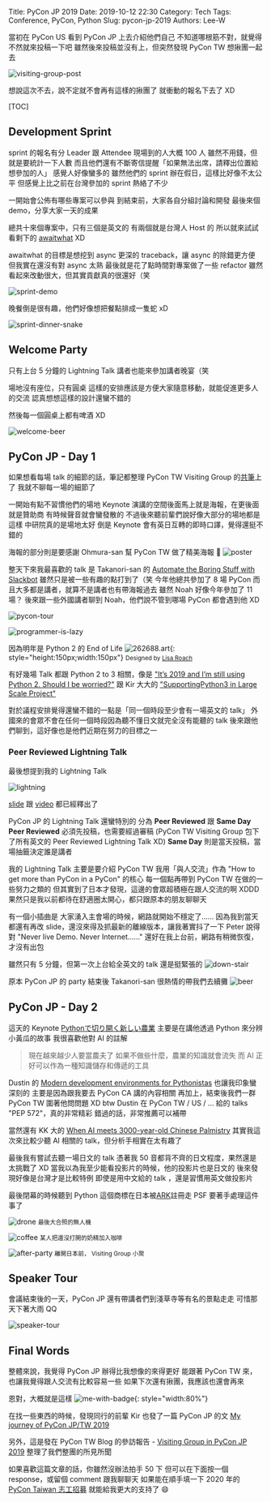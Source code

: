Title: PyCon JP 2019
Date: 2019-10-12 22:30
Category: Tech
Tags: Conference, PyCon, Python
Slug: pycon-jp-2019
Authors: Lee-W

當初在 PyCon US 看到 PyCon JP 上去介紹他們自己
不知道哪根筋不對，就覺得不然就來投稿一下吧
雖然後來投稿並沒有上，但突然發現 PyCon TW 想揪團一起去

![visiting-group-post](/images/posts-image/2019-10-12-pycon-jp-2019/visiting-group-post.png)

想說這次不去，說不定就不會再有這樣的揪團了
就衝動的報名下去了 XD

[TOC]

## Development Sprint
sprint 的報名有分 Leader 跟 Attendee
現場到的人大概 100 人
雖然不用錢，但就是要統計一下人數
而且他們還有不斷寄信提醒「如果無法出席，請釋出位置給想參加的人」
感覺人好像蠻多的
雖然他們的 sprint 辦在假日，這樣比好像不太公平
但感覺上比之前在台灣參加的 sprint 熱絡了不少

一開始會公佈有哪些專案可以參與
到結束前，大家各自分組討論和開發
最後來個 demo，分享大家一天的成果

總共十來個專案中，只有三個是英文的
有兩個就是台灣人 Host 的
所以就來試試看剩下的 [awaitwhat](https://github.com/dimaqq/awaitwhat) XD

awaitwhat 的目標是想挖到 async 更深的 traceback，讓 async 的除錯更方便
但我實在還沒有對 async 太熟
最後就是花了點時間對專案做了一些 refactor
雖然看起來改動很大，但其實貢獻真的很還好（笑

![sprint-demo](/images/posts-image/2019-10-12-pycon-jp-2019/15700839086070.jpg)

晚餐倒是很有趣，他們好像想把餐點排成一隻蛇 xD

![sprint-dinner-snake](/images/posts-image/2019-10-12-pycon-jp-2019/15700839118735.jpg)

## Welcome Party
只有上台 5 分鐘的 Lightning Talk 講者也能來參加講者晚宴（笑

場地沒有座位，只有圓桌
這樣的安排應該是方便大家隨意移動，就能促進更多人的交流
認真想想這樣的設計還蠻不錯的

然後每一個圓桌上都有啤酒 XD

![welcome-beer](/images/posts-image/2019-10-12-pycon-jp-2019/15700839787175.jpg)

## PyCon JP - Day 1
如果想看每場 talk 的細節的話，筆記都整理 PyCon TW Visiting Group 的[共筆](https://hackmd.io/pYYzA4hLROGFKbXR0QMTMA?view)上了
我就不聊每一場的細節了

一開始有點不習慣他們的場地
Keynote 演講的空間後面馬上就是海報，在更後面就是贊助商
有時候聲音就會蠻發散的
不過後來聽前輩們說好像大部分的場地都是這樣
中研院真的是場地太好
倒是 Keynote 會有英日互轉的即時口譯，覺得還挺不錯的

海報的部分則是要感謝 Ohmura-san 幫 PyCon TW 做了精美海報 🙏
![poster](/images/posts-image/2019-10-12-pycon-jp-2019/15700840034582.jpg)

整天下來我最喜歡的 talk 是 Takanori-san 的 [Automate the Boring Stuff with Slackbot](https://www.youtube.com/watch?v=rbNI2LzwaqE)
雖然只是被一些有趣的點打到了（笑
今年他總共參加了 8 場 PyCon
而且大多都是講者，就算不是講者也有帶海報過去
雖然 Noah 好像今年參加了 11 場？
後來跟一些外國講者聊到 Noah，他們說不管到哪場 PyCon 都會遇到他 XD

![pycon-tour](/images/posts-image/2019-10-12-pycon-jp-2019/15700840070533.jpg)

![programmer-is-lazy](/images/posts-image/2019-10-12-pycon-jp-2019/15700840091662.jpg)

因為明年是 Python 2 的 End of Life
![262688.art](/images/posts-image/2019-10-12-pycon-jp-2019/262688.art.jp2){: style="height:150px;width:150px"}
<small>Designed by [Lisa Roach](https://twitter.com/lisroach)</small>

有好幾場 Talk 都跟 Python 2 to 3 相關，像是 ["It’s 2019 and I’m still using Python 2. Should I be worried?"](https://www.youtube.com/watch?v=8a_TEjCl8NQ) 跟 Kir 大大的 ["SupportingPython3 in Large Scale Project"](https://www.youtube.com/watch?v=BS-HyV3V7GI)

對於議程安排覺得還蠻不錯的一點是「同一個時段至少會有一場英文的 talk」
外國來的會眾不會在任何一個時段因為聽不懂日文就完全沒有能聽的 talk
後來跟他們聊到，這好像也是他們近期在努力的目標之一

### Peer Reviewed Lightning Talk
最後想提到我的 Lightning Talk

![lightning](/images/posts-image/2019-10-12-pycon-jp-2019/15700840162587.jpg)

[slide](https://docs.google.com/presentation/d/1buthYkXvgjbrvb3CT9eXUKklRZOTPc4aN3RgH1PZayk/edit#slide=id.g5cf8cd871b_0_9) 跟 [video](https://www.youtube.com/watch?v=7U2D5tcMZb4&t=1110s) 都已經釋出了

PyCon JP 的 Lightning Talk 還蠻特別的
分為 **Peer Reviewed** 跟 **Same Day**
**Peer Reviewed** 必須先投稿，也需要經過審稿
(PyCon TW Visiting Group 包下了所有英文的 Peer Reviewed Lightning Talk XD)
**Same Day** 則是當天投稿，當場抽籤決定誰是講者

我的 Lightning Talk 主要是要介紹 PyCon TW
我用「與人交流」作為 "How to get more than PyCon in a PyCon" 的核心
每一個點再帶到 PyCon TW 在做的一些努力之類的
但其實到了日本才發現，這邊的會眾超積極在跟人交流的啊 XDDD
果然只是我以前都待在舒適圈太開心，都只跟原本的朋友聊聊天

有一個小插曲是
大家湧入主會場的時候，網路就開始不穩定了......
因為我到當天都還有再改 slide，還沒來得及抓最新的離線版本，讓我著實抖了一下
Peter 說得對 "Never live Demo. Never Internet......"
還好在我上台前，網路有稍微恢復，才沒有出包

雖然只有 5 分鐘，但第一次上台給全英文的 talk 還是挺緊張的
![down-stair](/images/posts-image/2019-10-12-pycon-jp-2019/15700840143063.jpg)

原本 PyCon JP 的 party 結束後
Takanori-san 很熱情的帶我們去續攤
![beer](/images/posts-image/2019-10-12-pycon-jp-2019/15700840215951.jpg)

## PyCon JP - Day 2
這天的 Keynote [Pythonで切り開く新しい農業](https://www.youtube.com/watch?v=0bTPOsVvG7g) 主要是在講他透過 Python 來分辨小黃瓜的故事
我很喜歡他對 AI 的註解
> 現在越來越少人要當農夫了
> 如果不做些什麼，農業的知識就會流失
> 而 AI 正好可以作為一種知識儲存和傳遞的工具

Dustin 的 [Modern development environments for Pythonistas](https://www.youtube.com/watch?v=d3cj4f63u-A) 也讓我印象蠻深刻的
主要是因為跟我要去 PyCon CA 講的內容相關
再加上，結束後我們一群 PyCon TW 圍著他問問題 XD
btw Dustin 在 PyCon TW / US / ... 給的 talks "PEP 572"，真的非常精彩
錯過的話，非常推薦可以補帶

當然還有 KK 大的 [When AI meets 3000-year-old Chinese Palmistry](https://www.youtube.com/watch?v=NLLhYKscuMk)
其實我這次來比較少聽 AI 相關的 talk，但分析手相實在太有趣了

最後我有嘗試去聽一場日文的 talk
憑著我 50 音都背不齊的日文程度，果然還是太挑戰了 XD
當我以為我至少能看投影片的時候，他的投影片也是日文的
後來發現好像是台灣才是比較特例
即使是用中文給的 talk ，還是習慣用英文做投影片

最後閉幕的時候聽到 Python 這個商標在日本被[ARK](http://www.gigamall.ne.jp/ark/ai/python.html)註冊走
PSF 要著手處理這件事了

![drone](/images/posts-image/2019-10-12-pycon-jp-2019/15700840284965.jpg)
<small>最後大合照的無人機</small>

![coffee](/images/posts-image/2019-10-12-pycon-jp-2019/15700840254045.jpg)
<small>某人把還沒打開的奶精加入咖啡</small>

![after-party](/images/posts-image/2019-10-12-pycon-jp-2019/15700840345989.jpg)
<small>離開日本前， Visiting Group 小聚</small>

## Speaker Tour
會議結束後的一天，PyCon JP 還有帶講者們到淺草寺等有名的景點走走
可惜那天下著大雨 QQ

![speaker-tour](/images/posts-image/2019-10-12-pycon-jp-2019/15700840364273.jpg)

## Final Words
整體來說，我覺得 PyCon JP 辦得比我想像的來得更好
能跟著 PyCon TW 來，也讓我覺得跟人交流有比較容易一些
如果下次還有揪團，我應該也還會再來

恩對，大概就是這樣
![me-with-badge](/images/posts-image/2019-10-12-pycon-jp-2019/15700840325586.jpg){: style="width:80%"}

在找一些東西的時候，發現同行的前輩 Kir 也發了一篇 PyCon JP 的文
[My journey of PyCon JP/TW 2019](https://medium.com/@Kir.Chou/my-journey-of-pycon-jp-tw-2019-220555e8e3b1)

另外，這是發在 PyCon TW Blog 的參訪報告 - [Visiting Group in PyCon JP 2019](https://pycontw.blogspot.com/2019/10/visiting-group-in-pycon-jp-2019.html)
整理了我們整團的所見所聞

如果喜歡這篇文章的話，你雖然沒辦法拍手 50 下
但可以在下面按一個 response，或留個 comment 跟我聊聊天
如果能在順手填一下 2020 年的 [PyCon Taiwan 志工招募](https://docs.google.com/forms/d/e/1FAIpQLSe6whkZAEZD10LlPQuSWRYsshySoNR_pux8grGZ0OgmOIkQ3g/viewform?fbclid=IwAR2mPycJxD2HCVm_mIX4v7ChEGwNEgo5-HP_QGA4503dD9E2kCP3M5OihT8) 就能給我更大的支持了 😄
